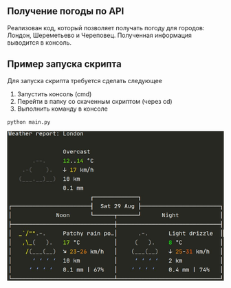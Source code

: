 ## Получение погоды по API

Реализован код, который позволяет получать погоду для городов: Лондон, Шереметьево и Череповец.
Полученная информация выводится в консоль.

## Пример запуска скрипта
Для запуска скрипта требуется сделать следующее
1. Запустить консоль (сmd)
2. Перейти в папку со скаченным скриптом (через cd)
3. Выполнить команду в консоле
  ```
  python main.py
  ```

![](https://github.com/LevikovCollector/DEVMAN_API/blob/Weather_lesson/for_readme/console.jpg)
